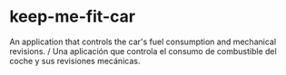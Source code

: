 keep-me-fit-car
===============

An application that controls the car's fuel consumption and mechanical revisions. / Una aplicación que controla el consumo de combustible del coche y sus revisiones mecánicas.